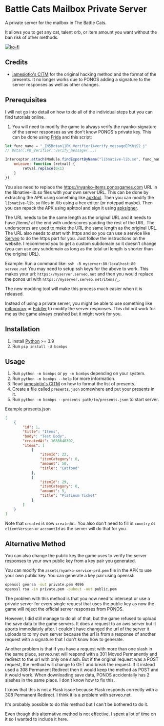 # Battle Cats Mailbox Private Server

A private server for the mailbox in The Battle Cats.

It allows you to get any cat, talent orb, or item amount you want without
the ban risk of other methods.

[![ko-fi](https://ko-fi.com/img/githubbutton_sm.svg)](https://ko-fi.com/fieryhenry)

## Credits

- [jamesiotio's CITM](https://github.com/jamestiotio/CITM) for the original
    hacking method and the format of the presents. It no longer works due to
    PONOS adding a signature to the server responses as well as other changes.

## Prerequisites

I will not go into detail on how to do all of the individual steps but you can
find tutorials online.

1. You will need to modify the game to always verify the
nyanko-signature of the server responses as we don't know PONOS's private key.
This can be done using [Frida](https://frida.re/) and this script:

```js
let func_name = "_ZN5Botan11PK_Verifier14verify_messageEPKhjS2_j"
// Botan::PK_Verifier::verify_message(...)

Interceptor.attach(Module.findExportByName("libnative-lib.so", func_name), {
    onLeave: function (retval) {
        retval.replace(0x1)
    }
})
```

You also need to replace the <https://nyanko-items.ponosgames.com> URL in the
libnative-lib.so files with your own server URL. This can be done by extracting
the APK using something like
[apktool](https://ibotpeaches.github.io/Apktool/). Then you can modify the
`libnative-lib.so` files in /lib using a hex editor (or notepad maybe). Then you
can repack the APK using apktool and sign it using
[apksigner](https://developer.android.com/studio/command-line/apksigner).

The URL needs to be the same length as the original URL and it needs to have
/items/ at the end with underscores padding the rest of the URL.
The underscores are used to make the URL the same length as the original URL.
The URL also needs to start with https and so you can use a service like
[Serveo](https://serveo.net/) to do the https part for you. Just follow the
instructions on the website. I recommend you to get a custom subdomain so it
doesn't change (you can use any subdomain as long as the total url length is
shorter than the original URL).

Example:
Run a command like: `ssh -R myserver:80:localhost:80 serveo.net`
You may need to setup ssh keys for the above to work.
This makes your url: `https://myserver.serveo.net` and then you would replace the
ponos url with `https://myserver.serveo.net/items/_`.

The new modding tool will make this process much easier when it is released.

Instead of using a private server, you might be able to use something like
[mitmproxy](https://mitmproxy.org/) or [Fiddler](https://www.telerik.com/fiddler)
to modify the server responses. This did not work for me as the game always
crashed but it might work for you.

## Installation

1. Install [Python](https://www.python.org/downloads/) >= 3.9
1. Run `pip install -U bcmbps`

## Usage

1. Run `python -m bcmbps` or `py -m bcmbps` depending on
    your system.
1. Run `python -m bcmbps --help` for more information.
1. Read [jamesiotio's CITM](https://github.com/jamestiotio/CITM) on how to
    format the list of presents.
1. Create a file called `presents.json` somewhere and put your presents in it.
1. Run `python -m bcmbps --presents path/to/presents.json` to start
    server.

Example presents.json

```json
[
    {
        "id": 1,
        "title": "Items",
        "body": "Test Body",
        "createdAt": 1688648392,
        "items": [
            {
                "itemId": 22,
                "itemCategory": 0,
                "amount": 50,
                "title": "Catfood"
            },
            {
                "itemId": 29,
                "itemCategory": 0,
                "amount": 5,
                "title": "Platinum Ticket"
            }
        ]
    }
]
```

Note that `created` is now `createdAt`. You also don't need to fill in `country`
or `clientVersion` or `accountId` as the server will do that for you.

## Alternative Method

You can also change the public key the game uses to verify the server responses
to your own public key from a key pair you generated.

You can modify the `assets/nyanko-service-prd.pem` file in the APK to use your own
public key. You can generate a key pair using openssl:

```sh
openssl genrsa -out private.pem 4096
openssl rsa -in private.pem -pubout -out public.pem
```

The problem with this method is that you now need to intercept or use a private
server for every single request that uses the public key as now the game will
reject the official server responses from PONOS.

However, I did still manage to do all of that, but the game refused to upload
the save data to the game servers. It does a request to an aws server but it
aborts immediately after. I couldn't have changed the url of the server it
uploads to to my own server because the url is from a response of another
request with a signature that I don't know how to generate.

Another problem is that if you have a request with more than one slash in the
same place, serveo.net will respond with a 301 Moved Permanently and redirect to
the url with only one slash. But if the original request was a POST request,
the method will change to GET and break the request. If it instead used a 308
Permanent Redirect then it would keep the method as POST and it would work.
When downloading save data, PONOS accidentally has 2 slashes in the same place.
I don't know how to fix this.

I know that this is not a Flask issue because Flask responds correctly with a
308 Permanent Redirect. I think it is a problem with serveo.net.

It's probably possible to do this method but I can't be bothered to do it.

Even though this alternative method is not effective, I spent a lot of time on it so I
wanted to include it here.
